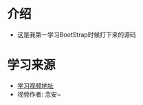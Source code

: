 # 介绍
* 这是我第一学习BootStrap时候打下来的源码
# 学习来源
* [学习视频地址](https://www.bilibili.com/video/BV1TU4y1p7zU?p=11&spm_id_from=pageDriver)
* 视频作者: 念安~
